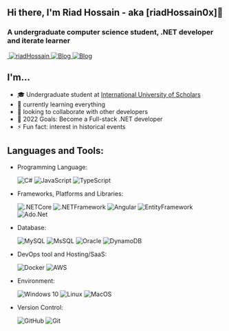 <h2>Hi there, I'm Riad Hossain - aka [riadHossain0x]👋</h2>
<h3>A undergraduate computer science student, .NET developer and iterate learner</h3>

<a href="https://facebook.com/riadhossain0x" target="blank">
    <img src="https://img.shields.io/badge/-riadHossain0x-1ca0f1?style=flat&labelColor=1ca0f1&logo=facebook&logoColor=white" alt=""/>
</a>
<a href="https://www.linkedin.com/in/riadhossain0x/" target="blank">
    <img src="https://img.shields.io/badge/-riadHossain0x-blue?style=flat&logo=Linkedin&logoColor=white" alt="riadHossain"/>
</a>
<a target="_blank" href="https://iamriad.xyz/" target="_blank">
    <img alt="Blog" src="https://img.shields.io/badge/-website-4285F4?style=flat&logo=google-chrome&logoColor=white" />
</a>
<a target="_blank" href="https://blog.riadhossain0x.xyz/" target="_blank">
    <img alt="Blog" src="https://img.shields.io/badge/Blog-FD8308?&style=flat&logo=micro.blog&logoColor=white" />
</a>

## I'm...

- 🎓 Undergraduate student at [International University of Scholars](https://ius.edu.bd/)
- 🌱 currently learning everything
- 👯 looking to collaborate with other developers
- 🥅 2022 Goals: Become a Full-stack .NET developer
- ⚡ Fun fact: interest in historical events

## Languages and Tools:

- Programming Language:

  ![C#](https://img.shields.io/static/v1?label=&message=csharp&style=flat&logo=csharp&logoColor=ffdd54&color=3670A0) ![JavaScript](https://img.shields.io/badge/javascript-%23323330.svg?style=flat&logo=javascript&logoColor=%23F7DF1E) ![TypeScript](https://img.shields.io/badge/typescript-%23777BB4.svg?style=flat&logo=typescript&logoColor=white) 
  
- Frameworks, Platforms and Libraries:

  ![.NETCore](https://img.shields.io/badge/core-005571?style=flat&logo=dotnet) ![.NETFramework](https://img.shields.io/badge/framework-2343853D.svg?style=flat&logo=dotnet) ![Angular](https://img.shields.io/badge/angular-%23000.svg?style=flat&logo=angular&logoColor=white) ![EntityFramework](https://img.shields.io/badge/entity_framwork-%2343853D.svg?style=flat&logo=entityframework&logoColor=white) <!--![React](https://img.shields.io/badge/react-%2320232a.svg?style=flat&logo=react&logoColor=%2361DAFB) --> ![Ado.Net](https://img.shields.io/badge/ado.net-%23FF2D20.svg?style=flat&logo=ado.net&logoColor=white)

- Database:

  ![MySQL](https://img.shields.io/badge/mysql-%23121011.svg?style=flat&logo=mysql&logoColor=white) ![MsSQL](https://img.shields.io/badge/mssql-%23121011.svg?style=flat&logo=microsoft&logoColor=white) ![Oracle](https://img.shields.io/badge/oracle-003545?style=flat&logo=oracle&logoColor=white) ![DynamoDB](https://img.shields.io/badge/dynamodb-003545?style=flat&logo=dynamodb&logoColor=white)

- DevOps tool and Hosting/SaaS:

  ![Docker](https://img.shields.io/badge/docker-%230db7ed.svg?style=flat&logo=docker&logoColor=white) ![AWS](https://img.shields.io/badge/AWS-%23FF9900.svg?style=flat&logo=amazon-aws&logoColor=white)

- Environment:

  ![Windows 10](https://img.shields.io/badge/Windows-0078D6?style=flat&logo=windows&logoColor=white) ![Linux](https://img.shields.io/badge/Linux-FCC624?style=flat&logo=linux&logoColor=black) ![MacOS](https://img.shields.io/badge/MacOS-%23121011?style=flat&logo=MacOS&logoColor=white)

- Version Control:

  ![GitHub](https://img.shields.io/badge/github-%23121011.svg?style=flat&logo=github&logoColor=white) ![Git](https://img.shields.io/badge/git-%23F05033.svg?style=flat&logo=git&logoColor=white)

